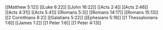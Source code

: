 [[Matthew 5:12]]
[[Luke 6:22]]
[[John 16:22]]
[[Acts 2:4]]
[[Acts 2:46]]
[[Acts 4:31]]
[[Acts 5:41]]
[[Romans 5:3]]
[[Romans 14:17]]
[[Romans 15:13]]
[[2 Corinthians 8:2]]
[[Galatians 5:22]]
[[Ephesians 5:18]]
[[1 Thessalonians 1:6]]
[[James 1:2]]
[[1 Peter 1:6]]
[[1 Peter 4:13]]
